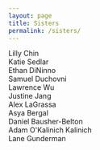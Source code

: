 ```yaml
---
layout: page
title: Sisters
permalink: /sisters/
---
```


Lilly Chin  
Katie Sedlar  
Ethan DiNinno  
Samuel Duchovni  
Lawrence Wu  
Justine Jang  
Alex LaGrassa  
Asya Bergal  
Daniel Bausher-Belton  
Adam O'Kalinich Kalinich  
Lane Gunderman  
